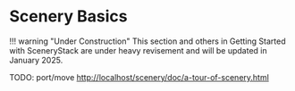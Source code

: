 # Scenery Basics

!!! warning "Under Construction"
    This section and others in Getting Started with SceneryStack are under heavy revisement
    and will be updated in January 2025.

TODO: port/move <http://localhost/scenery/doc/a-tour-of-scenery.html>
